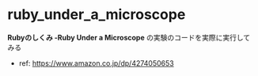 # ruby_under_a_microscope

**Rubyのしくみ -Ruby Under a Microscope** の実験のコードを実際に実行してみる

- ref: <https://www.amazon.co.jp/dp/4274050653>
